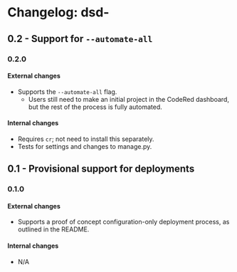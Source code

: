 Changelog: dsd-<platformname>
===

0.2 - Support for `--automate-all`
---

### 0.2.0

#### External changes

- Supports the `--automate-all` flag.
  - Users still need to make an initial project in the CodeRed dashboard, but the rest of the process is fully automated.

#### Internal changes

- Requires `cr`; not need to install this separately.
- Tests for settings and changes to manage.py.

0.1 - Provisional support for deployments
---

### 0.1.0

#### External changes

- Supports a proof of concept configuration-only deployment process, as outlined in the README.

#### Internal changes

- N/A
